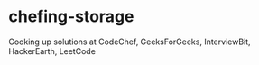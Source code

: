 # chefing-storage
Cooking up solutions at CodeChef, GeeksForGeeks, InterviewBit, HackerEarth, LeetCode
